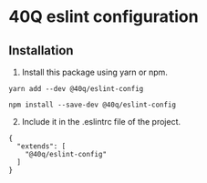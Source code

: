 # 40Q eslint configuration

## Installation
1. Install this package using yarn or npm.
```
yarn add --dev @40q/eslint-config
```

```
npm install --save-dev @40q/eslint-config
```
2. Include it in the .eslintrc file of the project.
```
{
  "extends": [
    "@40q/eslint-config"
  ]
}

```
